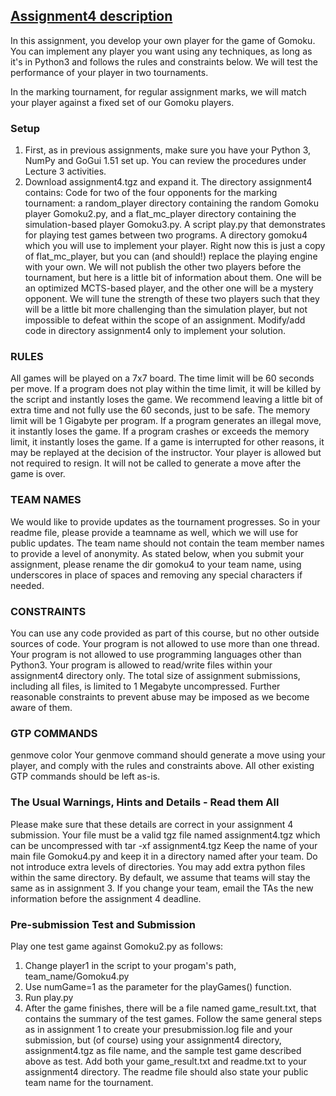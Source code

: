 ## [Assignment4 description](https://jrwright.info/cmput455/assignments/a4.html)

In this assignment, you develop your own player for the game of Gomoku. 
You can implement any player you want using any techniques, as long as it's in Python3 and follows the rules and constraints below. 
We will test the performance of your player in two tournaments.

In the marking tournament, for regular assignment marks, we will match your player against a fixed set of our Gomoku players.

### Setup
1. First, as in previous assignments, make sure you have your Python 3, NumPy and GoGui 1.51 set up. You can review the procedures under Lecture 3 activities.
2. Download assignment4.tgz and expand it. The directory assignment4 contains:
    Code for two of the four opponents for the marking tournament: a random_player directory containing the random Gomoku player Gomoku2.py, and a flat_mc_player directory containing the simulation-based player Gomoku3.py.
    A script play.py that demonstrates for playing test games between two programs.
    A directory gomoku4 which you will use to implement your player. Right now this is just a copy of flat_mc_player, but you can (and should!) replace the playing engine with your own.
    We will not publish the other two players before the tournament, but here is a little bit of information about them. One will be an optimized MCTS-based player, and the other one will be a mystery opponent. We will tune the strength of these two players such that they will be a little bit more challenging than the simulation player, but not impossible to defeat within the scope of an assignment.
    Modify/add code in directory assignment4 only to implement your solution.
    
### RULES
All games will be played on a 7x7 board.
The time limit will be 60 seconds per move. If a program does not play within the time limit, it will be killed by the script and instantly loses the game. We recommend leaving a little bit of extra time and not fully use the 60 seconds, just to be safe.
The memory limit will be 1 Gigabyte per program.
If a program generates an illegal move, it instantly loses the game.
If a program crashes or exceeds the memory limit, it instantly loses the game.
If a game is interrupted for other reasons, it may be replayed at the decision of the instructor.
Your player is allowed but not required to resign. It will not be called to generate a move after the game is over.

### TEAM NAMES
We would like to provide updates as the tournament progresses.
So in your readme file, please provide a teamname as well, which we will use for public updates. The team name should not contain the team member names to provide a level of anonymity.
As stated below, when you submit your assignment, please rename the dir gomoku4 to your team name, using underscores in place of spaces and removing any special characters if needed.

### CONSTRAINTS
You can use any code provided as part of this course, but no other outside sources of code.
Your program is not allowed to use more than one thread.
Your program is not allowed to use programming languages other than Python3.
Your program is allowed to read/write files within your assignment4 directory only.
The total size of assignment submissions, including all files, is limited to 1 Megabyte uncompressed.
Further reasonable constraints to prevent abuse may be imposed as we become aware of them.

### GTP COMMANDS
genmove color
Your genmove command should generate a move using your player, and comply with the rules and constraints above.
All other existing GTP commands should be left as-is.

### The Usual Warnings, Hints and Details - Read them All
Please make sure that these details are correct in your assignment 4 submission.
Your file must be a valid tgz file named assignment4.tgz which can be uncompressed with tar -xf assignment4.tgz
Keep the name of your main file Gomoku4.py and keep it in a directory named after your team.
Do not introduce extra levels of directories.
You may add extra python files within the same directory.
By default, we assume that teams will stay the same as in assignment 3. If you change your team, email the TAs the new information before the assignment 4 deadline.

### Pre-submission Test and Submission
Play one test game against Gomoku2.py as follows:
1. Change player1 in the script to your progam's path, team_name/Gomoku4.py
2. Use numGame=1 as the parameter for the playGames() function.
3. Run play.py
4. After the game finishes, there will be a file named game_result.txt, that contains the summary of the test games.
Follow the same general steps as in assignment 1 to create your presubmission.log file and your submission, but (of course) using your assignment4 directory, assignment4.tgz as file name, and the sample test game described above as test. 
Add both your game_result.txt and readme.txt to your assignment4 directory. The readme file should also state your public team name for the tournament.


